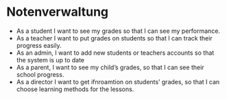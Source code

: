 # Notenverwaltung

- As a student I want to see my grades so that I can see my performance.
- As a teacher I want to put grades on students so that I can track their progress easily.
- As an admin, I want to add new students or teachers accounts so that the system is up to date
- As a parent, I want to see my child’s grades, so that I can see their school progress.
- As a director I want to get ifnroamtion on students’ grades, so that I can choose learning methods for the lessons.
